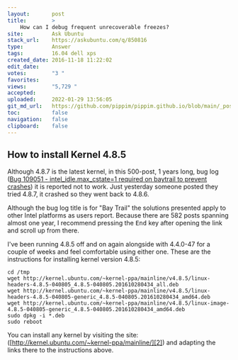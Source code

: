 ```yaml
---
layout:       post
title:        >
    How can I debug frequent unrecoverable freezes?
site:         Ask Ubuntu
stack_url:    https://askubuntu.com/q/850816
type:         Answer
tags:         16.04 dell xps
created_date: 2016-11-18 11:22:02
edit_date:    
votes:        "3 "
favorites:    
views:        "5,729 "
accepted:     
uploaded:     2022-01-29 13:56:05
git_md_url:   https://github.com/pippim/pippim.github.io/blob/main/_posts/2016/2016-11-18-How-can-I-debug-frequent-unrecoverable-freezes^.md
toc:          false
navigation:   false
clipboard:    false
---
```


## How to install Kernel 4.8.5

Although 4.8.7 is the latest kernel, in this 500-post, 1 years long, bug log ([Bug 109051 - intel_idle.max_cstate=1 required on baytrail to prevent crashes][1]) it is reported not to work. Just yesterday someone posted they tried 4.8.7, it crashed so they went back to 4.8.6. 

Although the bug log title is for "Bay Trail" the solutions presented apply to other Intel platforms as users report. Because there are 582 posts spanning almost one year, I recommend pressing the <kbd>End</kbd> key after opening the link and scroll up from there.

I've been running 4.8.5 off and on again alongside with 4.4.0-47 for a couple of weeks and feel comfortable using either one. These are the instructions for installing kernel version 4.8.5:


``` 
cd /tmp
wget http://kernel.ubuntu.com/~kernel-ppa/mainline/v4.8.5/linux-headers-4.8.5-040805_4.8.5-040805.201610280434_all.deb
wget http://kernel.ubuntu.com/~kernel-ppa/mainline/v4.8.5/linux-headers-4.8.5-040805-generic_4.8.5-040805.201610280434_amd64.deb
wget http://kernel.ubuntu.com/~kernel-ppa/mainline/v4.8.5/linux-image-4.8.5-040805-generic_4.8.5-040805.201610280434_amd64.deb
sudo dpkg -i *.deb
sudo reboot
```

You can install any kernel by visiting the site: ([http://kernel.ubuntu.com/~kernel-ppa/mainline/][2]) and adapting the links there to the instructions above.


  [1]: https://bugzilla.kernel.org/show_bug.cgi?id=109051
  [2]: http://kernel.ubuntu.com/~kernel-ppa/mainline/
